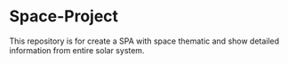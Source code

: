 # Space-Project
This repository is for create a SPA with space thematic and show detailed information from entire solar system.
